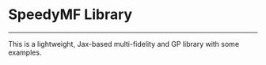 # SpeedyMF Library
---
This is a lightweight, Jax-based multi-fidelity and GP library with some examples. 
